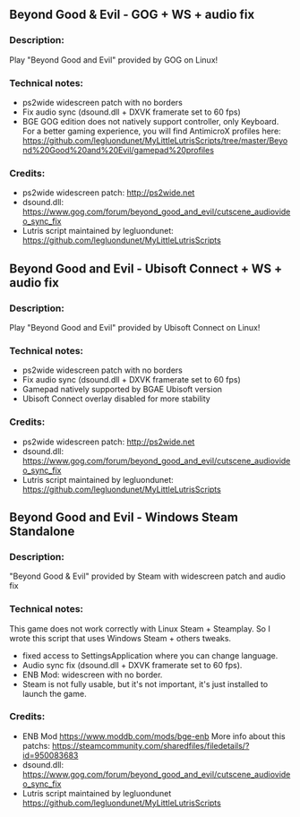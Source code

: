 ## Beyond Good & Evil - GOG + WS + audio fix
### Description:
Play "Beyond Good and Evil" provided by GOG on Linux!
### Technical notes:
- ps2wide widescreen patch with no borders
- Fix audio sync (dsound.dll + DXVK framerate set to 60 fps)
- BGE GOG edition does not natively support controller, only Keyboard.  For a better gaming experience, you will find AntimicroX profiles here:
https://github.com/legluondunet/MyLittleLutrisScripts/tree/master/Beyond%20Good%20and%20Evil/gamepad%20profiles
### Credits:
- ps2wide widescreen patch: http://ps2wide.net
- dsound.dll: https://www.gog.com/forum/beyond_good_and_evil/cutscene_audiovideo_sync_fix
- Lutris script maintained by legluondunet: https://github.com/legluondunet/MyLittleLutrisScripts


## Beyond Good and Evil - Ubisoft Connect + WS + audio fix
### Description:
Play "Beyond Good and Evil" provided by Ubisoft Connect on Linux!
### Technical notes:
- ps2wide widescreen patch with no borders
- Fix audio sync (dsound.dll + DXVK framerate set to 60 fps)
- Gamepad natively supported by BGAE Ubisoft version
- Ubisoft Connect overlay disabled for more stability
### Credits:
- ps2wide widescreen patch: http://ps2wide.net
- dsound.dll: https://www.gog.com/forum/beyond_good_and_evil/cutscene_audiovideo_sync_fix
- Lutris script maintained by legluondunet: https://github.com/legluondunet/MyLittleLutrisScripts


## Beyond Good and Evil - Windows Steam Standalone
### Description:
"Beyond Good & Evil" provided by Steam with widescreen patch and audio fix
### Technical notes:
This game does not work correctly with Linux Steam + Steamplay.
So I wrote this script that uses Windows Steam + others tweaks.
- fixed access to SettingsApplication where you can change language.
- Audio sync fix (dsound.dll + DXVK framerate set to 60 fps).
- ENB Mod: widescreen with no border.
- Steam is not fully usable, but it's not important, it's just installed to launch the game.
### Credits:
- ENB Mod https://www.moddb.com/mods/bge-enb
More info about this patchs:
https://steamcommunity.com/sharedfiles/filedetails/?id=950083683
- dsound.dll: https://www.gog.com/forum/beyond_good_and_evil/cutscene_audiovideo_sync_fix
- Lutris script maintained by legluondunet https://github.com/legluondunet/MyLittleLutrisScripts
